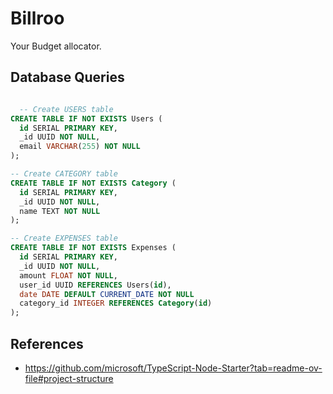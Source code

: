 # Billroo

Your Budget allocator.

## Database Queries

```sql

  -- Create USERS table
CREATE TABLE IF NOT EXISTS Users (
  id SERIAL PRIMARY KEY,
  _id UUID NOT NULL,
  email VARCHAR(255) NOT NULL
);

-- Create CATEGORY table
CREATE TABLE IF NOT EXISTS Category (
  id SERIAL PRIMARY KEY,
  _id UUID NOT NULL,
  name TEXT NOT NULL
);

-- Create EXPENSES table
CREATE TABLE IF NOT EXISTS Expenses (
  id SERIAL PRIMARY KEY,
  _id UUID NOT NULL,
  amount FLOAT NOT NULL,
  user_id UUID REFERENCES Users(id),
  date DATE DEFAULT CURRENT_DATE NOT NULL
  category_id INTEGER REFERENCES Category(id)
);


```

## References

- https://github.com/microsoft/TypeScript-Node-Starter?tab=readme-ov-file#project-structure
